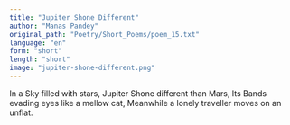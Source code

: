 ```yaml
---
title: "Jupiter Shone Different"
author: "Manas Pandey"
original_path: "Poetry/Short_Poems/poem_15.txt"
language: "en"
form: "short"
length: "short"
image: "jupiter-shone-different.png"
---
```

In a Sky filled with stars,
Jupiter Shone different than Mars,
Its Bands evading eyes like a mellow cat,
Meanwhile a lonely traveller moves on an unflat.
